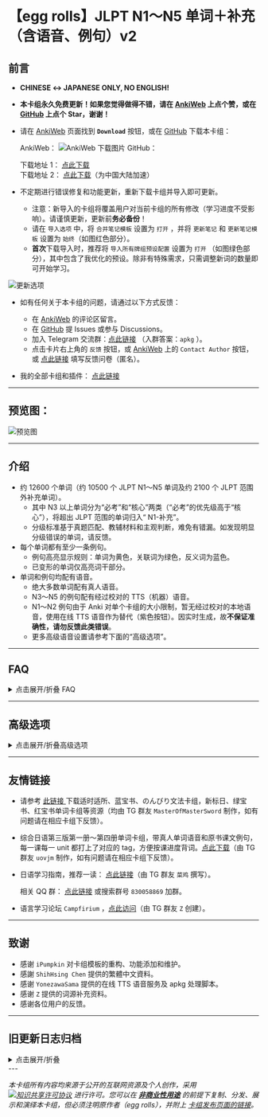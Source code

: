 # 【egg rolls】JLPT N1～N5 单词＋补充（含语音、例句）v2

## 前言

- **CHINESE ↔ JAPANESE ONLY, NO ENGLISH!**

- **本卡组永久免费更新！如果您觉得做得不错，请在 [AnkiWeb](https://ankiweb.net/shared/info/832276382) 上点个赞，或在 [GitHub](https://github.com/5mdld/anki-jlpt-decks) 上点个 Star，谢谢！**

- 请在 [AnkiWeb](https://ankiweb.net/shared/info/832276382) 页面找到 **`Download`** 按钮，或在 [GitHub](https://github.com/5mdld/anki-jlpt-decks) 下载本卡组：  

  AnkiWeb：
  ![AnkiWeb 下载图片](https://pub-90b0b2afa26447b8b824c3d05d8e274f.r2.dev/uPic/20241206oQZSWl.png)
  GitHub：

  下载地址 1： [点此下载](https://github.com/5mdld/anki-jlpt-decks/releases/latest/download/NEW-JLPT.apkg)  
  下载地址 2： [点此下载](https://gh-proxy.com/github.com/5mdld/anki-jlpt-decks/releases/latest/download/NEW-JLPT.apkg)（为中国大陆加速）  

- 不定期进行错误修复和功能更新，重新下载卡组并导入即可更新。

  - 注意：新导入的卡组将覆盖用户对当前卡组的所有修改（学习进度不受影响）。请谨慎更新，更新前**务必备份**！
  - 请在 `导入选项` 中，将 `合并笔记模板` 设置为 `打开` ，并将 `更新笔记` 和 `更新笔记模板` 设置为 `始终`（如图红色部分）。  
  - **首次**下载导入时，推荐将 `导入所有牌组预设配置` 设置为 `打开` （如图绿色部分），其中包含了我优化的预设。除非有特殊需求，只需调整新词的数量即可开始学习。

![更新选项](https://pub-90b0b2afa26447b8b824c3d05d8e274f.r2.dev/uPic/20241128J8JTQp.png)

- 如有任何关于本卡组的问题，请通过以下方式反馈：

  - 在 [AnkiWeb](https://ankiweb.net/shared/info/832276382) 的评论区留言。
  - 在 [GitHub](https://github.com/5mdld/anki-jlpt-decks) 提 Issues 或参与 Discussions。
  - 加入 Telegram 交流群：[点此链接](https://t.me/+tvTl5zf3auRlNDM9) （入群答案：`apkg`  ）。
  - 点击卡片右上角的 `反馈` 按钮，或 [AnkiWeb](https://ankiweb.net/shared/info/832276382) 上的 `Contact Author` 按钮，或 [点此链接](https://ncn8ci2h7v0y.feishu.cn/share/base/form/shrcnTh5DRxtrGWtiWTkdBlSWze?hide_NoteID=1&hide_Note+ID=1) 填写反馈问卷（匿名）。  
- 我的全部卡组和插件： [点此链接 ](https://ankiweb.net/shared/by-author/842333142)

---

## 预览图：

![预览图](https://pub-90b0b2afa26447b8b824c3d05d8e274f.r2.dev/uPic/20241206hi5zpu.png) 

---

## 介绍

- 约 12600 个单词（约 10500 个 JLPT N1～N5 单词及约 2100 个 JLPT 范围外补充单词）。
  - 其中 N3 以上单词分为“必考”和“核心”两类（“必考”的优先级高于“核心”），将超出 JLPT 范围的单词归入“ N1-补充”。
  - 分级标准基于真题匹配、教辅材料和主观判断，难免有错漏。如发现明显分级错误的单词，请反馈。
- 每个单词都有至少一条例句。
  - 例句高亮显示规则：单词为黄色，关联词为绿色，反义词为蓝色。  
  - 已变形的单词仅高亮词干部分。
- 单词和例句均配有语音。
  - 绝大多数单词配有真人语音。
  - N3～N5 的例句配有经过校对的 TTS（机器）语音。  
  - N1～N2 例句由于 Anki 对单个卡组的大小限制，暂无经过校对的本地语音，使用在线 TTS 语音作为替代（紫色按钮）。因实时生成，故**不保证准确性，请勿反馈此类错误**。  
  - 更多高级语音设置请参考下面的“高级选项”。

---

## FAQ

<details>
<summary>点击展开/折叠 FAQ</summary>

### Q. 卡组导入后不能正常显示

A. 本卡组仅保证兼容**最新版的 [官方版本 Anki](https://apps.ankiweb.net/)**，不保证兼容其他第三方或旧版 Anki（e.g. AnkiApp、AnkiPro）。  

### Q. 卡组下载很慢 / 下载失败 / 第一次导入非常慢 / 同步很慢

A. 中国大陆用户请尝试使用 VPN 等网络代理工具进行下载。

### Q. 无法发音 / 缺少媒体文件

A. 请检查媒体文件是否**完全同步到云端**，首次同步可能超过 30 分钟。必要时请使用 VPN 等网络代理工具。

### Q. Windows 上出现卡片切换延迟的问题

A. 在 Anki 设置中，将“显示驱动程序”改为“软件/ Software”。

### Q. 为什么有的卡片正面带有”ふりがな“（假名），我可以关掉吗

A. 只对“常用汉字”范围外（即 JLPT 范围外）以及仅凭假名无法判断读音的词汇添加“ふりがな”，不是所有词汇都有，无需关闭。  

如想关闭，请参考下面的“高级选项”。

### Q. 下载的时候提示 “Daily limit exceeded; please try again tomorrow.”

A. 如果您的 IP 地址在 24 小时内下载超过 25 个卡组，则会收到该提示。请尝试更换 IP 或等待 24 小时后再试。

</details>

---

## 高级选项

<details>
<summary>点击展开/折叠高级选项</summary>  

以下为高级选项，需具备一定编程知识。请参考以下内容自行研究，或 [点此链接 ](https://t.me/+tvTl5zf3auRlNDM9) 加入 Telegram 群进行讨论。  

注意：作为免费项目，我们没有义务提供全面的技术支持，也无法保证达到您的预期效果。  

模板位置的视频教程：[Android](https://pub-90b0b2afa26447b8b824c3d05d8e274f.r2.dev/uPic/20241109/20241109vviFO1.mp4) ｜ [iOS](https://pub-90b0b2afa26447b8b824c3d05d8e274f.r2.dev/uPic/20241109/20241109HaTDmE.mp4) ｜ [macOS / Windows](https://pub-90b0b2afa26447b8b824c3d05d8e274f.r2.dev/uPic/20241124F22Meh.mp4)  

在卡片**正面模板**的 `CONFIG` 函数里内置了一些可修改的设置：

### *切换简体/繁体显示（暂不可用）

```html
lang: 'zh-Hans',      // 显示语言: 'zh-Hans' 为简体中文；'zh-Hant' 为繁体中文
```

### *根据不同平台修改“🔍”跳转的链接

```html
dict: {
  ios: 'moji',         // 在 iOS 使用 MOji 辞書
  android: 'moji',     // 在 Android 使用 MOji 辞書
  mac: 'dict',         // 在 macOS 使用系统自带的词典
  win: 'goldendict',   // 在 Windows 使用 GoldenDict-ng 词典
  other: 'weblio',     // 在其他平台使用 Weblio 国語辞典
},
// --- 以下为词典预设项，新增词典参考格式添加 --- //
const dictOptions = {
  'moji': 'mojisho://?search={query}',                          // MOJi 辞書 [ios|android]
  'mojidict': 'https://www.mojidict.com/searchText/{query}',    // MOJi 辞書网页版 [web]
  'dict': 'dict://{query}',                                     // macOS 词典 [mac]
  'eudic': 'eudic://dict/{query}',                              // Eudic 欧路词典 [win|mac|ios|android]
  'goldendict': 'goldendict://{query}',                         // GoldenDict-ng 词典 [win]
  'dicttango': 'dttp://app.dicttango/WordLookup?word={query}',  // DictTango [android]
  'monokakido': 'mkdictionaries:///?text={query}',              // Monokakido 物書堂 [mac|ios]
  'google': 'https://www.google.com/search?q={query}',          // Google Search [web]
  'weblio': 'https://www.weblio.jp/content/{query}',            // Weblio 国語辞典 [web]
  'weblioCJJC': 'https://cjjc.weblio.jp/content/{query}',       // Weblio 日中中日 [web]
  'takoboto': 'https://takoboto.jp/?q={query}',                 // Takoboto [web]
  'mazii': 'https://mazii.net/zh-TW/search/word/jatw/{query}',  // Mazii [web]
  'jisho': 'https://jisho.org/search/{query}',                  // Jisho [web]
  'kotobank': 'https://kotobank.jp/search?q={query}',           // Kotobank [web]
  'goo': 'https://dictionary.goo.ne.jp/srch/all/{query}/m0u/',  // Goo 辞書 [web]
}
```

### *音频高级设置

- 正面自动发音 + 背面自动播放单词和例句发音：
  1. `牌组选项` → `音频` → 关闭 `不要自动播放音频` 
  2. 正面模板 → `CONFIG` 函数 → `playback: 'default'`
- 正面自动发音 + 背面仅自动播放单词发音（默认）：
  1. `牌组选项` → `音频` → 关闭 `不要自动播放音频` 
  2. 正面模板 → `CONFIG` 函数 → `playback: 'force'`
- 正面手动点击发音 + 背面仅自动播放单词发音：
  1. `牌组选项` → `音频` → 开启 `不要自动播放音频`
  2. 正面模板 → `CONFIG` 函数 → `playback: 'force'`
- 正面手动点击发音 + 背面手动点击发音：
  1. `牌组选项` → `音频` → 开启 `不要自动播放音频` 
  2. 正面模板 → `CONFIG` 函数 → `playback: 'default'`
- 正面完全不发音 + 背面自动播放单词和例句发音：  
  1. `牌组选项` → `音频` → 关闭 `不要自动播放音频` 
  2. 正面模板 → 删除 `{{ VocabAudio }}`
  3. 正面模板 →   `CONFIG` 函数 → `playback: 'default'`
- 正面完全不发音 + 背面仅自动播放单词发音：
  1. `牌组选项` → `音频` → 开启 `不要自动播放音频` 
  2. 正面模板 → 删除 `{{ VocabAudio }}`
  3. 正面模板 →   `CONFIG` 函数 → `playback: 'force'`
- 正面完全不发音 + 背面手动点击发音：
  1. `牌组选项` → `音频` → 开启 `不要自动播放音频`
  2. 正面模板 → 删除 `{{ VocabAudio }}`
  3. 正面模板 →   `CONFIG` 函数 → `playback: 'default'`

```html
playback: 'force',    // 背面播放设置: 'default' 为使用系统设置；'force' 为强制只播放单词音频
```

### *使用 `hint:` 隐藏指定字段

例如，要在卡片正面隐藏 `VocabKanji`，请在正面模板中进行以下修改：

```html
<span lang="ja">{{ hint:furigana:VocabKanji }}</span>
```

请在背面模板的最后一个 `<script></script>` 标签内添加 `showHint()`，以在背面显示该内容。

### *需要正面单词不显示 Furigana / Kanji

- **不显示 Furigana**：请在正面模板最后的 `<script></script>` 内添加 `hideFurigana()`。
- **不显示 Kanji**：请在正面模板最后的 `<script></script>` 内添加 `hideKanji()`。

### *在线 TTS 高级设置

- 在 `domain: ''` 内填写自定义部署的域名即可使用自定义的在线 TTS 。  

- 部署方式参考 [此链接]( https://github.com/yy4382/ms-ra-forwarder-for-ifreetime) ，选择**无token**部署，建议自定义域名设置得复杂一些，避免泄露。

- 支持在桌面端和 AnkiWeb 配置 TTS 音频播放快捷键。设置 `hotkey: 'G'` 启用快捷键，留空则关闭。
  - 由于浏览器限制，无法在无用户交互下连续播放音频，快捷键也无法绕过此限制。
  - 按 `G` 键尝试从第一个音频开始连续播放，如因浏览器限制而暂停播放，需再次按 `G` 键继续播放下一条。
  - 所有音频播放过一次后，按 `G` 键可连续播放。
  - AnkiWeb 原本不支持快捷键操作，开启快捷键后，可控制所有 `<audio>` 标签音频（包括卡片自带音频），仅在背面生效。

- 使用 `https://anki-azuma.0w0.live/` 可以体验东雪莲 TTS，娱乐用，访问速度和发音标准度稍逊于普通 TTS。



```
tts: {
      enable: true, // 为没有语音的例句增加在线 tts，部署参考 https://github.com/yy4382/ms-ra-forwarder-for-ifreetime
      hotkey: 'G', // 播放快捷键，仅支持桌面端      
      domain: [
        // 可以添加更多域名，按顺序依次尝试播放
        '域名1',
        '域名2',
      ],
      params: {
        voiceName: 'ja-JP-KeitaNeural,ja-JP-NanamiNeural', // 语音为多个时随机选择一个
        speed: -4, // 语速范围 -50 到 100，0 为正常语速
      }
    }
```

### *修改卡片字体

1. 在卡片模板中找到卡片样式部分。
2. 如果要改成系统中已有的字体，只需在以下代码中，将字体名称添加到每个语言字体 `font-family` 的首位即可。

```
:lang(zh-Hans) {
  font-family: '您的简体中文字体名称', 'Source Han Serif CN', 'Source Han Serif JP', 'Source Han Serif TW', serif;
}
:lang(zh-Hant) {
  font-family: '您的繁体中文字体名称', 'Source Han Serif TW', 'Source Han Serif JP', 'Source Han Serif CN', serif;
}
:lang(ja) {
  font-family: '您的日文字体名称', 'Source Han Serif JP', 'Source Han Serif CN', 'Source Han Serif TW', serif;
}
```

1. 如果要更改为其他自定义字体，首先下载字体文件并放入 Anki 的媒体文件夹，然后将字体文件重命名为以 `_` 开头的名称。接着，修改 `@font-face` 中的 src 路径（无需修改 `font-family` 的名称，如果修改，也要同步修改样式中使用该名称的部分）。

```
@font-face {
  font-family: 'Source Han Serif CN';
  src: url('您的简体中文字体文件名') format('truetype');
  font-display: swap;
}
@font-face {
  font-family: 'Source Han Serif TW';
  src: url('您的繁体中文字体文件名') format('truetype');
  font-display: swap;
}
@font-face {
  font-family: 'Source Han Serif JP';
  src: url('您的繁体中文字体文件名') format('truetype');
  font-display: swap;
}
```

1. 在 iOS 端使用其他字体时，请删除或注释掉以下 `transform` 部分。这个样式仅用于调整 iOS 上思源宋体的振假名高度。

```
.safari rt,
.iphone rt,
.ipad rt {
  transform: translateY(6px);
}
.safari .VocabKanji rt,
.iphone .VocabKanji rt,
.ipad .VocabKanji rt {
  transform: translateY(12px);
}
```

### *开启/关闭正面为中文，背面为日语的卡片

预览图：  

![正面效果图](https://pub-90b0b2afa26447b8b824c3d05d8e274f.r2.dev/uPic/20241206jTsBpV.png)  

#### 开启正面为中文，背面为日语的卡片

1. 在卡片模板中找到卡片类型部分。
2. 在卡片类型里选择“2：中-日……”。
3. **分别**将正面模板和背面模板中的 `{{ #Alt2 }}` 修改为 `{{ ^Alt2 }} `然后保存。
4. 重启 Anki 后即可看到新增的中-日模板卡片，默认与日-中模板卡片混在一起，您可以自行分组。  

  ![操作方法](https://pub-90b0b2afa26447b8b824c3d05d8e274f.r2.dev/uPic/20241206vC6C4m.png)

####  关闭（删除）正面为中文，背面为日语的卡片

1. **分别**将正面模板和背面模板中的 `{{ ^Alt2 }} `修改为 `{{ #Alt2 }}` 然后保存（如上图所示）。
2. 点击 Anki 的 `工具` → `空白卡片` → `删除`（如下图所示）。  

  ![删除空白卡片](https://pub-90b0b2afa26447b8b824c3d05d8e274f.r2.dev/uPic/20241206aUZkfD.png)

</details>

---

## 友情链接

- 请参考 [此链接 ](https://ankiweb.net/shared/by-author/1681155450)下载适时适所、蓝宝书、のんびり文法卡组，新标日、绿宝书、红宝书单词卡组等资源（均由 TG 群友 `MasterOfMasterSword` 制作，如有问题请在相应卡组下反馈）。

- 综合日语第三版第一册～第四册单词卡组，带真人单词语音和原书课文例句，每一课每一 unit 都打上了对应的 tag，方便按课进度背词。[点此下载](https://ankiweb.net/shared/by-author/516873037)（由 TG 群友 `uovjm` 制作，如有问题请在相应卡组下反馈）。

- 日语学习指南，推荐一读： [点此链接](https://eaa9gdwuyv7.feishu.cn/wiki/YeOSwsG7giLuQxkcDFscUXVZn2f)（由 TG 群友 `菜鸡` 撰写）。

  相关 QQ 群： [点此链接](https://qm.qq.com/q/Iy7QuEz5WQ) 或搜索群号 `830058869` 加群。

- 语言学习论坛 `Campfirium` ，[点此访问](https://campfirium.info)（由 TG 群友 `Z` 创建）。

---

## 致谢

- 感谢 `iPumpkin` 对卡组模板的重构、功能添加和维护。
- 感謝 `ShihHsing Chen` 提供的繁體中文資料。
- 感谢 `YonezawaSama` 提供的在线 TTS 语音服务及 apkg 处理脚本。
- 感谢 `Z` 提供的词源补充资料。
- 感谢各位用户的反馈。

---

## 旧更新日志归档

<details>
<summary>点击展开/折叠</summary>  

### 2025-01-06

- 用另一种方式修复了在正面添加 `hideFurigana()` 后，背面单词振假名显示错位的问题。
- 修复了其他一些错误。

### 2025-01-05

- 修复了在正面添加 `hideFurigana()` 后，背面单词振假名显示错位的问题。
- 修复了其他一些错误。

### 2024-12-23

- 重构了所有 N1 词汇，优化了大量释义和例句（在过去几个月内逐步进行，如果你一直使用最新版本的卡组，可能不会有太大的感知）。
- 已完成所有词汇的高亮显示。
- 将 `Note ID` 字段更名为 `NoteID`  。
- 优化了反馈链接。
- 删除了一些重复及频率过低的词汇。

### 2024-12-05

- 删除了 `Alt3` 、 `Alt4` 两个字段，将 `Level` 字段重命名为 `Frequency` 。
- 优化了已变形词汇的高亮逻辑。

### 2024-12-02

- 修复了中-日卡组背面不能正常显示的bug。

### 2024-11-30

- 优化了音频默认音量和质量，更新后需重新同步所有音频。
- 将［補］和词性 & 中文释义的位置对调。

### 2024-11-28

- 为卡组新增了预设配置。**首次**下载导入时，推荐将 `导入所有牌组预设配置` 设置为 `打开` ，其中包含了我优化后的预设。  

  老用户无需导入此配置。

### 2024-11-21

- 补充了一些词汇的词源，便于记忆。感谢 `Z` 提供的词源补充资料。

### 2024-11-19

- 优化了反馈链接，现在在 Anki 中反馈时会自动附带 Note ID，便于快速定位。
- 删除了一些重复的卡片。

### 2024-11-17

- 将卡组的 `playback` 参数默认设置为 `force` 。  
  现在在 `牌组选项` → `音频` 中开启 `不要自动播放音频` 后，卡片正面的音频将保持关闭，背面默认只播放单词发音。更多设置请参考 [此链接](https://anki-blog.pages.dev/docs/ankijp/new_jlpt_adv/#%e9%ab%98%e7%ba%a7%e9%9f%b3%e9%a2%91%e8%ae%be%e7%bd%ae)。
- 优化了一些单词的释义和例句，删除了一些重复的单词。

### 2024-10-24

- 修正了大量词汇的词性。

### 2024-10-22

- 根据 NHK 的数据，调整了大量词汇的音调，现在应该更准确了。
- 修改了一些词汇的写法和［補］内的内容。

### 2024-10-16

- 新增中-日模板的卡片，默认为关闭，开启方式请参考 [此链接](https://anki-blog.pages.dev/docs/ankijp/new_jlpt_card_cn_jp/)。
- 修改了版权声明，允许重新分发基于非商业教育用途的修改版本。

### 2024-10-14

- 修复 TTS 发音中会读出竖线符号 `｜` 的问题。
- 优化音频图标尺寸，现在可随界面同步缩放。
- 针对移动端，移除了左右边框和底部边框，使界面更简洁。如需恢复可删除模板样式最后部分。

### 2024-10-11

- 支持在桌面端和 AnkiWeb 配置 TTS 音频播放快捷键。设置 `hotkey: 'G'` 启用快捷键，留空则关闭（感谢 `iPumpkin` ）。
  - 由于浏览器限制，无法在无用户交互下连续播放音频，快捷键也无法绕过此限制。
  - 按 G 键尝试从第一个音频开始连续播放，如因浏览器限制而暂停播放，需再次按 `G` 键继续播放下一条。
  - 所有音频播放过一次后，按 `G` 键可连续播放。
  - AnkiWeb 原本不支持快捷键操作，开启快捷键后，可控制所有 `<audio>` 标签音频（包括卡片自带音频），仅在背面生效。

### 2024-10-10

- 内置的在线 TTS 语音服务使用 HTTPS，解决了 iOS 和 AnkiWeb 无法正常播放的问题。
- 在线 TTS 语音服务支持配置多个域名，按顺序依次尝试播放。

### 2024-10-09

- 对于没有语音的例句，新增了在线 TTS 语音。  
  - 在线 TTS 语音不保证准确性，按钮为紫色，与卡片自带语音区分。  
  - 在线 TTS 语音服务由群友 `YonezawaSama` 提供。如需自定义，请参考“高级选项”或 [点击这里](https://anki-blog.pages.dev/docs/ankijp/new_jlpt_intro/#%e5%9c%a8%e5%9c%a8%e7%ba%bf-tts-%e8%af%ad%e9%9f%b3%e4%b8%ad%e4%bd%bf%e7%94%a8%e8%87%aa%e5%ae%9a%e4%b9%89%e9%83%a8%e7%bd%b2%e7%9a%84%e5%9f%9f%e5%90%8d) 的教程自行部署。
  - 感谢 [ms-ra-forwarder-for-ifreetime 项目](https://github.com/yy4382/ms-ra-forwarder-for-ifreetime) 、 `iPumpkin` 的模板代码、 `YonezawaSama` 提供的服务器和 `Nickilism` 提供的灵感（排名不分先后）。
  
- 在手机端夜间模式下，将反馈链接的蓝色调整为灰色。
- 取消了邮件反馈渠道，您可以通过问卷或群聊进行反馈。如需回复，请在问卷中留下邮箱，我会根据问题情况联系您（因时间有限，无法全部回复，敬请谅解）。

### 2024-10-07

- 优化了 N1-必考词汇。
- 修正了一些错误。

### 2024-09-17

- 引入新语音源，替换部分单词的机器发音，并优化其他单词的音频效果。

### 2024-09-02

- 由于数据源不准确，已回滚音调标记的修改。

### 2024-09-01

- 卡片右上角增加 [反馈链接](https://ncn8ci2h7v0y.feishu.cn/share/base/form/shrcnTh5DRxtrGWtiWTkdBlSWze)。
- 优化了模板代码。
- 优化了音调标记（由于数据源不够准确，可能会有错误，如有错误请反馈）。

### 2024-08-26

- 删除了字段中的标签（［例］［対］［補］［訳］［関］），改用模板生成。
- 在 Android 上默认使用系统字体，不再使用自定义字体。
- 为 N2～N5 的例句添加了高亮显示功能：单词为黄色，关联词为绿色，反义词为蓝色。  
  补充：根据“学校文法”规则对单词进行高亮显示。对于已变形的单词，只高亮词干部分。
- 新增了 4 个 SentType 字段，用于标识例句类型。留空则为普通例句；“関”表示关联词；“対”表示反义词。
- 添加了新的反馈渠道，如有卡组相关问题，请 [点此反馈](https://ncn8ci2h7v0y.feishu.cn/share/base/form/shrcnTh5DRxtrGWtiWTkdBlSWze)。
- 优化了 Ankiweb 网页端的显示效果。
- 在音频前后添加了 200 毫秒的空白，尽量避免蓝牙耳机因休眠导致的音频丢失。

### 2024-08-09

- 重构了卡片模板（感谢 `@iPumpkin` 的代码）。
- 为 N3 卡组新增了例句语音。
- 优化了音频响度的一致性，减少了声音忽大忽小的情况。

### 2024-07-26

为 N4 卡组新增了例句语音。

### 2024-07-24

为 N5 卡组新增了例句语音。

### 2024-07-12

新增繁體中文版卡組，請[點此連結](https://ankiweb.net/shared/info/2013991314)（感謝 `ShihHsing Chen` 提供的資料）

### 2024-07-08

新建了一个 Telegram 交流群，[点此链接](https://t.me/+tvTl5zf3auRlNDM9) 加入。

### 2024-06-22

- 为卡片添加了“ Note ID ”字段，更新后可能会导致排序栏位错乱，请手动调整排序栏位。如果无法正常更新导入，请参考 FAQ。
- 调整了部分词汇的等级。

### 2024-06-05

- 优化音频自动播放脚本。
- 对字体进行了优化。

### 2024-04-11

新增正面中文背面日语的特别版卡组，供有需要的人使用，请移步：[点此链接](https://ankiweb.net/shared/info/1742540667)

### 2024-03-05

大幅调整词汇等级，取消“N3-补充”和“N2-补充”分类，并将所有 JLPT 范围外的卡片划入“N1-补充”中，供学有余力者参考。  
调整后的卡组有约 10000 个 JLPT 词汇和约 3000 个 JLPT 范围外词汇。

### 2024-02-27

为多释义词汇补充了大量例句（约 2000 条）。

### 2024-02-20

- 为拟声拟态词（オノマトペ）添加了标签「擬」，方便单独学习。
- 修正并补充了一些例句。

### 2024-02-12

- 新增 N1 词汇。
- 修正了大量例句假名和语音错误。

### 2024-01-27

初版发布。

</details>
---

*本卡组所有内容均来源于公开的互联网资源及个人创作，采用 [![知识共享许可协议](https://licensebuttons.net/l/by-nc/4.0/88x31.png)](https://creativecommons.org/licenses/by-nc/4.0/deed.zh) 进行许可。您可以在 [**非商业性用途**](https://creativecommons.org/licenses/by-nc/4.0/deed.zh-hans#ref-commercial-purposes) 的前提下复制、分发、展示和演绎本卡组，但必须注明原作者（egg rolls），并附上 [卡组发布页面的链接](https://ankiweb.net/shared/info/832276382)。*
